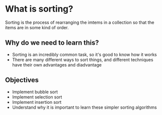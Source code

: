 # What is sorting?

Sorting is the process of rearranging the imtems in a collection so that the items are in some kind of order.

## Why do we need to learn this?

- Sorting is an incredibly common task, so it's good to know how it works
- There are many different ways to sort things, and different techniques have their own advantages and diadvantage

## Objectives

- Implement bubble sort
- Implement selection sort
- Implement insertion sort
- Understand why it is important to learn these simpler sorting algorithms